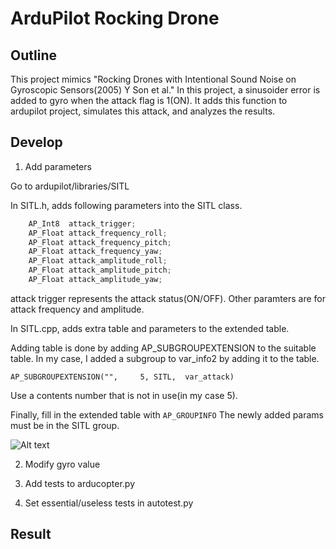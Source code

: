 # ArduPilot Rocking Drone

## Outline
This project mimics "Rocking Drones with Intentional Sound Noise on Gyroscopic Sensors(2005) Y Son et al."
In this project, a sinusoider error is added to gyro when the attack flag is 1(ON).
It adds this function to ardupilot project, simulates this attack, and analyzes the results.

## Develop

1. Add parameters

Go to ardupilot/libraries/SITL

In SITL.h, adds following parameters into the SITL class.
```C
    AP_Int8  attack_trigger;
    AP_Float attack_frequency_roll; 
    AP_Float attack_frequency_pitch;
    AP_Float attack_frequency_yaw;
    AP_Float attack_amplitude_roll;
    AP_Float attack_amplitude_pitch;
    AP_Float attack_amplitude_yaw;
```

attack trigger represents the attack status(ON/OFF).
Other paramters are for attack frequency and amplitude.

In SITL.cpp, adds extra table and parameters to the extended table.

Adding table is done by adding AP_SUBGROUPEXTENSION to the suitable table.
In my case, I added a subgroup to var_info2 by adding it to the table.

```AP_SUBGROUPEXTENSION("",     5, SITL,  var_attack)```

Use a contents number that is not in use(in my case 5).

Finally, fill in the extended table with ```AP_GROUPINFO```
The newly added params must be in the SITL group.

![Alt text](/image/parameter.jpg)

2. Modify gyro value

3. Add tests to arducopter.py

4. Set essential/useless tests in autotest.py

## Result

